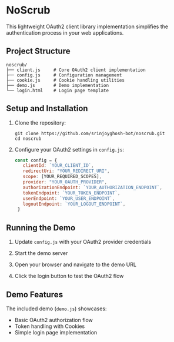 # NoScrub

This lightweight OAuth2 client library implementation simplifies the authentication process in your web applications.

## Project Structure
```
noscrub/
├── client.js     # Core OAuth2 client implementation
├── config.js     # Configuration management
├── cookie.js     # Cookie handling utilities
├── demo.js       # Demo implementation
└── login.html    # Login page template
```

## Setup and Installation

1. Clone the repository:
   ```
   git clone https://github.com/srinjoyghosh-bot/noscrub.git
   cd noscrub
   ```

2. Configure your OAuth2 settings in `config.js`:
   ```javascript
   const config = {
      clientId: `YOUR_CLIENT_ID`,
      redirectUri: "YOUR_REDIRECT_URI",
      scope: [YOUR_REQUIRED_SCOPES],
      provider: "YOUR_OAUTH_PROVIDER",
      authorizationEndpoint: `YOUR_AUTHORIZATION_ENDPOINT`,
      tokenEndpoint: `YOUR_TOKEN_ENDPOINT`,
      userEndpoint: `YOUR_USER_ENDPOINT`,
      logoutEndpoint: `YOUR_LOGOUT_ENDPOINT`,
    }
   ```

## Running the Demo

1. Update `config.js` with your OAuth2 provider credentials

2. Start the demo server

3. Open your browser and navigate to the demo URL 

4. Click the login button to test the OAuth2 flow

## Demo Features

The included demo (`demo.js`) showcases:
- Basic OAuth2 authorization flow
- Token handling with Cookies
- Simple login page implementation

